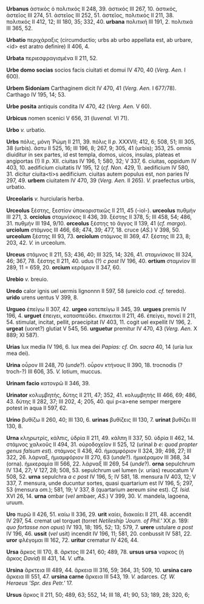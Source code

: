 **Urbanus** ἀστικὸς ὁ πολιτικός II 248, 39. ἀστικός III 267, 10.
ἀστικός, ἀστεῖος III 274, 51. ἀστεῖος III 252, 51. ἀστεῖος, πολιτικός II
211, 38. πολιτικός II 412, 12; III 180, 35; 332, 40. **urbana** πολιτική
III 191, 2. πολιτικά III 365, 52.

**Urbatio** περιχάραξις (circumductio; urbs ab urbo appellata est, ab
urbare, \<id\> est aratro definire) II 406, 4.

**Urbata** περιεσφραγισμένα II 211, 52.

**Urbe domo socias** socios facis ciuitati et domui IV 470, 40 (*Verg.*
*Aen.* I 600).

**Urbem Sidoniam** Carthaginem dicit IV 470, 41 (*Verg. Aen.* I
677/78). Carthago IV 195, 14; 53.

**Urbe posita** antiquis condita IV 470, 42 (*Verg. Aen.* V 60).

**Urbicus** nomen scenici V 656, 31 (*luvenal.* VI 71).

**Urbo** *v.* urbatio.

**Urbs** πόλις, μόνη Ῥώμη II 211, 39. πόλις II *p.* XXXVII; 412, 6; 508,
51; III 305, 38 (urbis). ἄστυ II 525, 16; III 196, 8; 267, 9; 305, 41
(urbis); 353, 25. omnis diuiditur in sex partes, id est templa, domos,
uicos, insulas, plateas et angiportas (!) II *p.* XII. ciuitas IV 196,
1; 580, 32; V 337, 6. ciuitas, oppidum IV 403, 10. aedificium ciuitatis
IV 195, 12 (*cf. Non.* 429, 1). aedificium IV 580, 31. dicitur
ciuita\<ti\>s aedificium. ciuitas autem populus est, non paries IV 297,
49. **urbem** ciuitatem IV 470, 39 (*Verg. Aen.* II 265). *V.*
praefectus urbis, urbatio.

**Urceolaris** *v.* hurciularis herba.

**Urceolus** ξέστης, ξεστίον ὑποκοριστικῶς II 211, 45 (-iol-).
**urceolus** πυθμήν III 271, 3. **orciolus** σταμνίσκος II 436, 39.
ξέστης II 378, 5; III 458, 54; 486, 31. πυθμήν III 194, 9/10.
**orceolus** ξέστης τὸ ἄγγος II 139, 41 (*cf. margo*). **urciolum**
στάμνος III 466, 68; 474, 39; 477, 18. cruce (*AS.*) V 398, 50.
**urceolum** ξέστης III 93, 73. **orciolum** στάμνος III 369, 47. ξέστης
III 23, 8; 203, 42. *V.* in urceolum.

**Urceus** στάμνος II 211, 53; 436, 40; III 325, 14; 326, 41. σταμνίσκος
III 324, 46; 367, 78. ξέστης II 211, 40. udus (?) *c post* IV 196, 40.
**ortium** σταμνίον III 289, 11 = 659, 20. **orcium** κεράμιον II 347,
60.

**Urebio** *v.* breuio.

**Uredo** calor ignis uel uermis lignonnn II 597, 58 (ureiclo *cod. cf.*
teredo). **urido** urens uentus V 399, 8.

**Urgueo** ἐπείγω II 307, 42. **urgeo** κατεπείγω II 345, 39. **urgues**
premis IV 196, 4. **urguet** ἐπειγει, κατασπεὐδει. ἐπικειται II 211, 46.
ἐπείγει, πονεῖ II 211, 54. stimulat, incitat, pellit, praecipitat IV
403, 11. cogit uel expellit IV 196, 2. **urgeat** (uoret?) glutiat V
545, 56. **urguetur** premitur IV 470, 43 (*Verg. Aen.* X 889; XI
587).

**Urias** lux media IV 196, 6. lux mea dei *Papias: cf. On. sacra* 40,
14 (uria lux mea dei).

**Urina** οὖρον III 248, 70 (*unde*?). οὖρον κτήνους II 390, 18.
trocnodis (? troch-?) III 606, 35. *V.* lotium, muccus.

**Urinam facio** κατονρῶ II 346, 39.

**Urinator** κολυμβητής, δύτης II 211, 47; 352, 41. κολυμβητής III 466,
69; 486, 43. δύτης II 282, 37; III 202, 4; 205, 40. qui p\<a\>ene semper
mergere potest in aqua II 597, 62.

**Urino** βυθίζω II 260, 40; III 130, 6. **urinas** βυθίζεις III 130, 7.
**urinat** βυθίζει III 130, 8.

**Urna** κληρωτρίς, κάλπις, ὑδρία II 211, 49. κάλπη II 337, 50. ὑδρία II
462, 14. στάμνος χαλκοῦς II 494, 31. οὐροδοχεῖον II 525, 12 (urinal *b
e: quod propter genus falsum est*). στάμνος II 436, 40. ἡμιαμφόριον II
324, 39; 498, 27; III 322, 26. λάρναξ, ἡμιαμφόριον III 270, 63
(*unde*?). ἡμικέραμον III 368, 34 (orna). ἡμικεραμία III 566, 22. λάρναξ
III 269, 54 (*unde*?). **orna** sepulchrum IV 134, 27; V 127, 28; 508,
53. sepulchrum uel lumen (*v.* urias) reuocatum V 508, 52. **urna**
sepulchra *a c post* IV 196, 5; IV 581, 18. mensura IV 403, 12; V 337,
7. mensura, unde ducuntur sortes, quasi quartarium est IV 196, 5; 297,
53 (mensura *om.*); 581, 19; V 337, 8 (quartarium aereum *sine* est).
*Cf. Isid.* XVI 26, 14. **urna** ombar (*vel* ambaer, *AS.*) V 399, 30.
*V.* mandela, lagoena, uruum.

**Uro** πυρῶ II 426, 51. καίω II 336, 29. **urit** καίει, διακαίει II
211, 48. accendit IV 297, 54. cremat uel torquet (torret *Netileship
'Journ. of Phil.'* XX *p.* 189: *quo fortasse non opus*) IV 193, 18;
195, 52; 13; 579, 7. **urere** ustulare *a post* IV 196, 46. **ussit**
(*vel* usit) incendit IV 196, 11; 581, 20. conbussit IV 581, 22.
**uror** φλέγομαι III 162, 72. **uritur** crematur IV 426, 44.

**Ursa** ἄρκος III 170, 8. ἄρκτος III 241, 60; 489, 78. **ursus ursa**
ναρκος (ἡ ἄρκος *David*) III 431, 14. *V.* uffa.

**Ursina** ἄρκτεια III 489, 44. ἄρκεια III 316, 59; 364, 31; 509, 10.
**ursina caro** ἄρκεια III 551, 47. **ursina carne** ἄρκεια III 543, 19.
*V.* adarces. *Cf. W. Heraeus 'Spr. des Petr.'* 17.

**Ursus** ἄρκος II 211, 50; 489, 63; 552, 14; III 18, 41; 90, 53; 189,
28; 320, 6;
